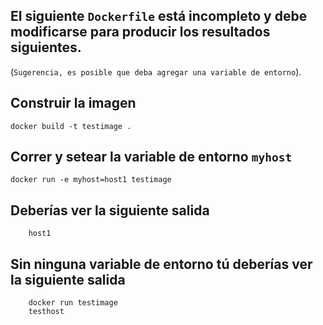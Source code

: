 
## El siguiente `Dockerfile` está incompleto y debe modificarse para producir los resultados siguientes.
(`Sugerencia, es posible que deba agregar una variable de entorno`).

## Construir la imagen 
```
docker build -t testimage .
```

## Correr y setear la variable de entorno `myhost`
```
docker run -e myhost=host1 testimage
```

## Deberías ver la siguiente salida
```
    host1
```

## Sin ninguna variable de entorno tú deberías ver la siguiente salida
```
    docker run testimage
    testhost
```

